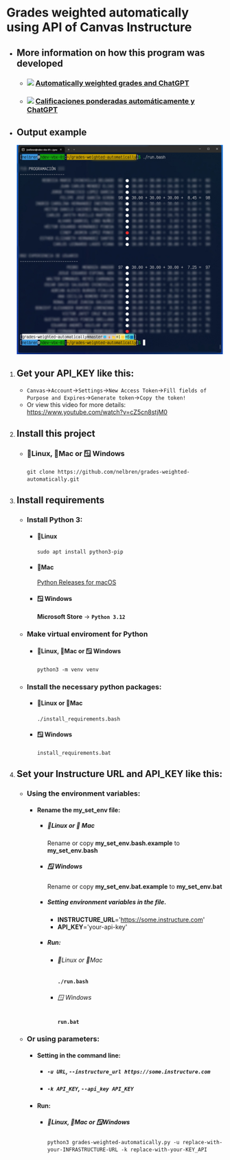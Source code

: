 # Grades weighted automatically using API of Canvas Instructure

- ## More information on how this program was developed

  - ### ![](https://nelbren.com/assets/images/language/en_tiny.png) [Automatically weighted grades and ChatGPT](https://nelbren.com/en/blackboard/canvas/chatgpt/grades-weighted-automatically_and_ChatGPT/)
  - ### ![](https://nelbren.com/assets/images/language/es_tiny.png) [Calificaciones ponderadas automáticamente y ChatGPT](https://nelbren.com/es/blackboard/canvas/chatgpt/grades-weighted-automatically_and_ChatGPT/)

- ## Output example
  ![](grades-weighted-automatically.jpg)

1. ## Get your API_KEY like this:
   - `Canvas`->`Account`->`Settings`->`New Access Token`->`Fill fields of Purpose and Expires`->`Generate token`->`Copy the token!`
   - Or view this video for more details: https://www.youtube.com/watch?v=cZ5cn8stjM0

2. ## Install this project

    - ### 🐧Linux, 🍎Mac or 🪟 Windows
      `git clone https://github.com/nelbren/grades-weighted-automatically.git`

3. ## Install requirements

   - ### Install **Python 3**:
     - #### 🐧Linux
       `sudo apt install python3-pip`
     - #### 🍎Mac
        [Python Releases for macOS](https://www.python.org/downloads/macos/)
     - #### 🪟 Windows
        **Microsoft Store** -> **`Python 3.12`**

   - ### Make virtual enviroment for Python
     - #### 🐧Linux, 🍎Mac or 🪟 Windows
       `python3 -m venv venv`


    - ### Install the necessary **python packages**:
      - #### 🐧Linux or 🍎Mac
        `./install_requirements.bash`
      - #### 🪟 Windows
        `install_requirements.bat`

4. ## Set your Instructure URL and API_KEY like this:

   - ### Using the environment variables:
     - #### Rename the **my_set_env** file:
       - ##### 🐧Linux or 🍎 Mac
          Rename or copy **my_set_env.bash.example** to **my_set_env.bash**
       - ##### 🪟 Windows
          Rename or copy **my_set_env.bat.example** to **my_set_env.bat**
       - ##### Setting environment variables in the file.
          - **INSTRUCTURE_URL**='https://some.instructure.com'
          - **API_KEY**='your-api-key'
       - ##### Run:
         - ###### 🐧Linux or 🍎Mac
           **`./run.bash`**
         - ###### 🪟 Windows
           **`run.bat`**
   - ### Or using parameters:
     - #### Setting in the command line:
       - ##### **`-u URL`**, **`--instructure_url https://some.instructure.com`**
       - ##### **`-k API_KEY`**, **`--api_key API_KEY`**
     - #### Run:
       - ##### 🐧Linux, 🍎Mac or 🪟Windows
         `python3 grades-weighted-automatically.py -u replace-with-your-INFRASTRUCTURE-URL -k replace-with-your-KEY_API`
